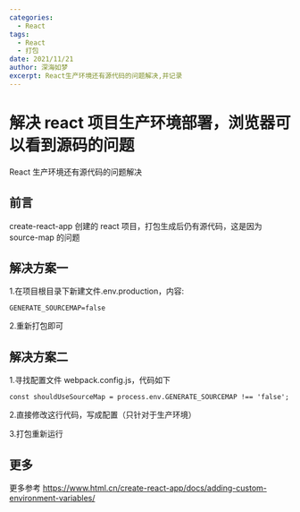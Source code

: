 ```yaml
---
categories:
  - React
tags:
  - React
  - 打包
date: 2021/11/21
author: 深海如梦
excerpt: React生产环境还有源代码的问题解决,并记录
---
```


# 解决 react 项目生产环境部署，浏览器可以看到源码的问题

React 生产环境还有源代码的问题解决

## 前言

create-react-app 创建的 react 项目，打包生成后仍有源代码，这是因为 source-map 的问题

## 解决方案一

1.在项目根目录下新建文件.env.production，内容:

```
GENERATE_SOURCEMAP=false
```

2.重新打包即可

## 解决方案二

1.寻找配置文件 webpack.config.js，代码如下

```
const shouldUseSourceMap = process.env.GENERATE_SOURCEMAP !== 'false';
```

2.直接修改这行代码，写成配置（只针对于生产环境）

3.打包重新运行

## 更多

更多参考 https://www.html.cn/create-react-app/docs/adding-custom-environment-variables/
